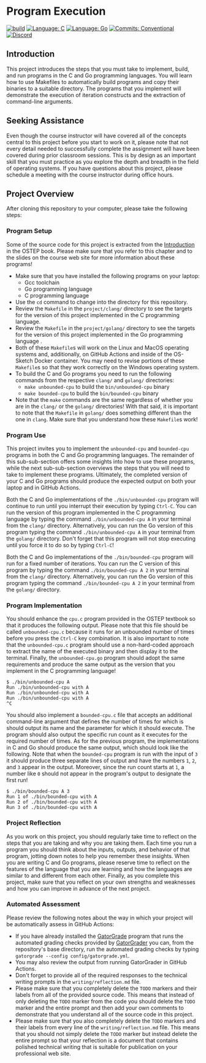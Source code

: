# Program Execution

[![build](../../actions/workflows/build.yml/badge.svg)](../../actions/)
[![Language: C](https://img.shields.io/badge/Language-C-blue.svg)](https://gcc.gnu.org/)
[![Language: Go](https://img.shields.io/badge/Language-Go-blue.svg)](https://go.dev/)
[![Commits: Conventional](https://img.shields.io/badge/Commits-Conventional-blue.svg)](https://www.conventionalcommits.org/en/v1.0.0/)
[![Discord](https://img.shields.io/discord/1013818801281839184?logo=discord)](https://discord.gg/9VfCdqffu6)

## Introduction

This project introduces the steps that you must take to implement, build, and
run programs in the C and Go programming languages. You will learn how to use
Makefiles to automatically build programs and copy their binaries to a suitable
directory. The programs that you implement will demonstrate the execution of
iteration constructs and the extraction of command-line arguments.

## Seeking Assistance

Even though the course instructor will have covered all of the concepts central
to this project before you start to work on it, please note that not every
detail needed to successfully complete the assignment will have been covered
during prior classroom sessions. This is by design as an important skill that
you must practice as you explore the depth and breadth in the field of operating
systems. If you have questions about this project, please schedule a meeting
with the course instructor during office hours.

## Project Overview

After cloning this repository to your computer, please take the following
steps:

### Program Setup

Some of the source code for this project is extracted from the
[Introduction](http://pages.cs.wisc.edu/~remzi/OSTEP/intro.pdf) in the OSTEP
book. Please make sure that you refer to this chapter and to the slides on the
course web site for more information about these programs!

- Make sure that you have installed the following programs on your laptop:
  - Gcc toolchain
  - Go programming language
  - C programming language
- Use the `cd` command to change into the directory for this repository.
- Review the `Makefile` in the `project/clang/` directory to see the targets for
  the version of this project implemented in the C programming language.
- Review the `Makefile` in the `project/golang/` directory to see the targets
  for the version of this project implemented in the Go programming language .
- Both of these `Makefile`s will work on the Linux and MacOS operating systems
  and, additionally, on GitHub Actions and inside of the OS-Sketch Docker
  container. You may need to revise portions of these `Makefile`s so that they
  work correctly on the Windows operating system.
- To build the C and Go programs you need to run the following commands from the
  respective `clang/` and `golang/` directories:
  - `make unbounded-cpu` to build the `bin/unbounded-cpu` binary
  - `make bounded-cpu` to build the `bin/bounded-cpu` binary
- Note that the `make` commands are the same regardless of whether you are in
  the `clang/` or the `golang/` directories! With that said, it is important to
  note that the `Makefile` in `golang/` does something different than the one in
  `clang`. Make sure that you understand how these `Makefile`s work!

### Program Use

This project invites you to implement the `unbounded-cpu` and `bounded-cpu`
programs in both the C and Go programming languages. The remainder of this
sub-sub-section offers some insights into how to use these programs, while the
next sub-sub-section overviews the steps that you will need to take to implement
these programs. Ultimately, the completed version of your C and Go programs
should produce the expected output on both your laptop and in GitHub Actions.

Both the C and Go implementations of the `./bin/unbounded-cpu` program will
continue to run until you interrupt their execution by typing `Ctrl-C`. You can
run the version of this program implemented in the C programming language by
typing the command `./bin/unbounded-cpu A` in your terminal from the `clang/`
directory. Alternatively, you can run the Go version of this program typing the
command `./bin/unbounded-cpu A` in your terminal from the `golang/` directory.
Don't forget that this program will not stop executing until you force it to do
so by typing `Ctrl-C`!

Both the C and Go implementations of the `./bin/bounded-cpu` program will run
for a fixed number of iterations. You can run the C version of this program by
typing the command `./bin/bounded-cpu A 2` in your terminal from the `clang/`
directory. Alternatively, you can run the Go version of this program typing
the command `./bin/bounded-cpu A 2` in your terminal from the `golang/`
directory.

### Program Implementation

You should enhance the `cpu.c` program provided in the OSTEP textbook so that it
produces the following output. Please note that this file should be called
`unbounded-cpu.c` because it runs for an unbounded number of times before you
press the `Ctrl-C` key combination. It is also important to note that the
`unbounded-cpu.c` program should use a non-hard-coded approach to extract the
name of the executed binary and then display it to the terminal. Finally, the
`unbounded-cpu.go` program should adopt the same requirements and produce the
same output as the version that you implement in the C programming language!

```
$ ./bin/unbounded-cpu A
Run ./bin/unbounded-cpu with A
Run ./bin/unbounded-cpu with A
Run ./bin/unbounded-cpu with A
^C
```

You should also implement a `bounded-cpu.c` file that accepts an additional
command-line argument that defines the number of times for which is should
output its name and the parameter for which it should execute. The program
should also output the specific run count as it executes for the required number
of times. As for the previous program, the implementations in C and Go should
produce the same output, which should look like the following. Note that when
the `bounded-cpu` program is run with the input of `3` it should produce three
separate lines of output and have the numbers `1`, `2`, and `3` appear in the
output. Moreover, since the run count starts at `1`, a number like `0` should
not appear in the program's output to designate the first run!

```
$ ./bin/bounded-cpu A 3
Run 1 of ./bin/bounded-cpu with A
Run 2 of ./bin/bounded-cpu with A
Run 3 of ./bin/bounded-cpu with A
```

### Project Reflection

As you work on this project, you should regularly take time to reflect on the
steps that you are taking and why you are taking them. Each time you run a
program you should think about the inputs, outputs, and behavior of that
program, jotting down notes to help you remember these insights. When you are
writing C and Go programs, please reserve time to reflect on the features of the
language that you are learning and how the languages are similar to and
different from each other. Finally, as you complete this project, make sure that
you reflect on your own strengths and weaknesses and how you can improve in
advance of the next project.

### Automated Assessment

Please review the following notes about the way in which your project will be
automatically assess in GitHub Actions:

- If you have already installed the
  [GatorGrade](https://github.com/GatorEducator/gatorgrade) program that runs
  the automated grading checks provided by
  [GatorGrader](https://github.com/GatorEducator/gatorgrader) you can, from the
  repository's base directory, run the automated grading checks by typing
  `gatorgrade --config config/gatorgrade.yml`.
- You may also review the output from running GatorGrader in GitHub Actions.
- Don't forget to provide all of the required responses to the technical writing
  prompts in the `writing/reflection.md` file.
- Please make sure that you completely delete the `TODO` markers and their
  labels from all of the provided source code. This means that instead of only
  deleting the `TODO` marker from the code you should delete the `TODO`
  marker and the entire prompt and then add your own comments to demonstrate
  that you understand all of the source code in this project.
- Please make sure that you also completely delete the `TODO` markers and their
  labels from every line of the `writing/reflection.md` file. This means that
  you should not simply delete the `TODO` marker but instead delete the entire
  prompt so that your reflection is a document that contains polished technical
  writing that is suitable for publication on your professional web site.

